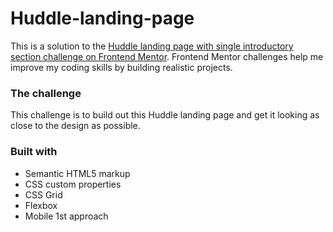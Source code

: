 # Huddle-landing-page

This is a solution to the [Huddle landing page with single introductory section challenge on Frontend Mentor](https://www.frontendmentor.io/challenges/huddle-landing-page-with-a-single-introductory-section-B_2Wvxgi0). Frontend Mentor challenges help me improve my coding skills by building realistic projects. 

### The challenge
This challenge is to build out this Huddle landing page and get it looking as close to the design as possible.

### Built with
- Semantic HTML5 markup
- CSS custom properties
- CSS Grid
- Flexbox
- Mobile 1st approach

